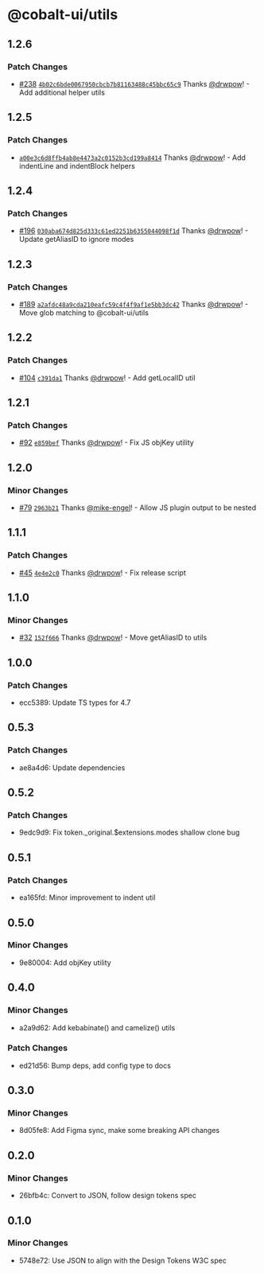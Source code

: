 # @cobalt-ui/utils

## 1.2.6

### Patch Changes

- [#238](https://github.com/terrazzoapp/terrazzo/pull/238) [`4b02c6bde0067950cbcb7b81163488c45bbc65c9`](https://github.com/terrazzoapp/terrazzo/commit/4b02c6bde0067950cbcb7b81163488c45bbc65c9) Thanks [@drwpow](https://github.com/drwpow)! - Add additional helper utils

## 1.2.5

### Patch Changes

- [`a00e3c6d8ffb4ab8e4473a2c0152b3cd199a8414`](https://github.com/terrazzoapp/terrazzo/commit/a00e3c6d8ffb4ab8e4473a2c0152b3cd199a8414) Thanks [@drwpow](https://github.com/drwpow)! - Add indentLine and indentBlock helpers

## 1.2.4

### Patch Changes

- [#196](https://github.com/terrazzoapp/terrazzo/pull/196) [`030aba674d825d333c61ed2251b6355044098f1d`](https://github.com/terrazzoapp/terrazzo/commit/030aba674d825d333c61ed2251b6355044098f1d) Thanks [@drwpow](https://github.com/drwpow)! - Update getAliasID to ignore modes

## 1.2.3

### Patch Changes

- [#189](https://github.com/terrazzoapp/terrazzo/pull/189) [`a2afdc48a9cda210eafc59c4f4f9af1e5bb3dc42`](https://github.com/terrazzoapp/terrazzo/commit/a2afdc48a9cda210eafc59c4f4f9af1e5bb3dc42) Thanks [@drwpow](https://github.com/drwpow)! - Move glob matching to @cobalt-ui/utils

## 1.2.2

### Patch Changes

- [#104](https://github.com/terrazzoapp/terrazzo/pull/104) [`c391da1`](https://github.com/terrazzoapp/terrazzo/commit/c391da12ddb342e6bea90197d53052ef6d6fdbfe) Thanks [@drwpow](https://github.com/drwpow)! - Add getLocalID util

## 1.2.1

### Patch Changes

- [#92](https://github.com/terrazzoapp/terrazzo/pull/92) [`e859bef`](https://github.com/terrazzoapp/terrazzo/commit/e859bef2dea05c5087c4205f3ef89dc8273361a3) Thanks [@drwpow](https://github.com/drwpow)! - Fix JS objKey utility

## 1.2.0

### Minor Changes

- [#79](https://github.com/terrazzoapp/terrazzo/pull/79) [`2963b21`](https://github.com/terrazzoapp/terrazzo/commit/2963b215e31096290acadd247963105646248bb2) Thanks [@mike-engel](https://github.com/mike-engel)! - Allow JS plugin output to be nested

## 1.1.1

### Patch Changes

- [#45](https://github.com/terrazzoapp/terrazzo/pull/45) [`4e4e2c0`](https://github.com/terrazzoapp/terrazzo/commit/4e4e2c03ed0750306633fe757396733b8f6db385) Thanks [@drwpow](https://github.com/drwpow)! - Fix release script

## 1.1.0

### Minor Changes

- [#32](https://github.com/terrazzoapp/terrazzo/pull/32) [`152f666`](https://github.com/terrazzoapp/terrazzo/commit/152f66661de125e1c4b9d872794bbcff8b51de8f) Thanks [@drwpow](https://github.com/drwpow)! - Move getAliasID to utils

## 1.0.0

### Patch Changes

- ecc5389: Update TS types for 4.7

## 0.5.3

### Patch Changes

- ae8a4d6: Update dependencies

## 0.5.2

### Patch Changes

- 9edc9d9: Fix token.\_original.$extensions.modes shallow clone bug

## 0.5.1

### Patch Changes

- ea165fd: Minor improvement to indent util

## 0.5.0

### Minor Changes

- 9e80004: Add objKey utility

## 0.4.0

### Minor Changes

- a2a9d62: Add kebabinate() and camelize() utils

### Patch Changes

- ed21d56: Bump deps, add config type to docs

## 0.3.0

### Minor Changes

- 8d05fe8: Add Figma sync, make some breaking API changes

## 0.2.0

### Minor Changes

- 26bfb4c: Convert to JSON, follow design tokens spec

## 0.1.0

### Minor Changes

- 5748e72: Use JSON to align with the Design Tokens W3C spec

